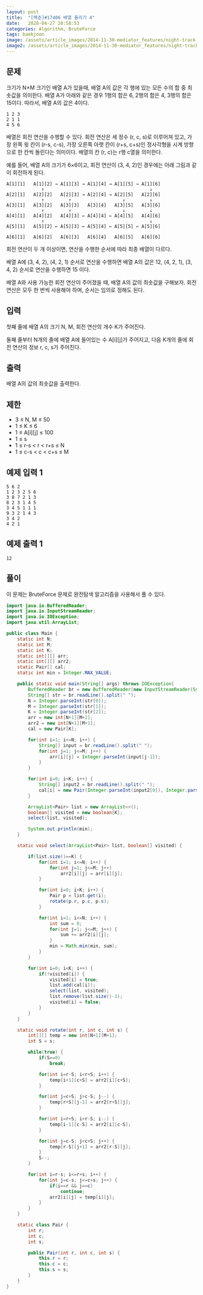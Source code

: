 ```yaml
---
layout: post
title:  "[백준]#17406 배열 돌리기 4"
date:   2020-04-27 20:58:53
categories: Algorithm, BruteForce
tags: baekjoon
image: /assets/article_images/2014-11-30-mediator_features/night-track.JPG
image2: /assets/article_images/2014-11-30-mediator_features/night-track-mobile.JPG
---
```


문제
--------------------

크기가 N×M 크기인 배열 A가 있을때, 배열 A의 값은 각 행에 있는 모든 수의 합 중 최솟값을 의미한다. 배열 A가 아래와 같은 경우 1행의 합은 6, 2행의 합은 4, 3행의 합은 15이다. 따라서, 배열 A의 값은 4이다.
```
1 2 3
2 1 1
4 5 6
```

배열은 회전 연산을 수행할 수 있다. 회전 연산은 세 정수 (r, c, s)로 이루어져 있고, 가장 왼쪽 윗 칸이 (r-s, c-s), 가장 오른쪽 아랫 칸이 (r+s, c+s)인 정사각형을 시계 방향으로 한 칸씩 돌린다는 의미이다. 배열의 칸 (r, c)는 r행 c열을 의미한다.

예를 들어, 배열 A의 크기가 6×6이고, 회전 연산이 (3, 4, 2)인 경우에는 아래 그림과 같이 회전하게 된다.
```
A[1][1]   A[1][2] → A[1][3] → A[1][4] → A[1][5] → A[1][6]
             ↑                                       ↓
A[2][1]   A[2][2]   A[2][3] → A[2][4] → A[2][5]   A[2][6]
             ↑         ↑                   ↓         ↓
A[3][1]   A[3][2]   A[3][3]   A[3][4]   A[3][5]   A[3][6]
             ↑         ↑                   ↓         ↓
A[4][1]   A[4][2]   A[4][3] ← A[4][4] ← A[4][5]   A[4][6]
             ↑                                       ↓
A[5][1]   A[5][2] ← A[5][3] ← A[5][4] ← A[5][5] ← A[5][6]

A[6][1]   A[6][2]   A[6][3]   A[6][4]   A[6][5]   A[6][6]
```

회전 연산이 두 개 이상이면, 연산을 수행한 순서에 따라 최종 배열이 다르다.

배열 A에 (3, 4, 2), (4, 2, 1) 순서로 연산을 수행하면 배열 A의 값은 12, (4, 2, 1), (3, 4, 2) 순서로 연산을 수행하면 15 이다.

배열 A와 사용 가능한 회전 연산이 주어졌을 때, 배열 A의 값의 최솟값을 구해보자. 회전 연산은 모두 한 번씩 사용해야 하며, 순서는 임의로 정해도 된다.

입력
---------------------------

첫째 줄에 배열 A의 크기 N, M, 회전 연산의 개수 K가 주어진다.

둘째 줄부터 N개의 줄에 배열 A에 들어있는 수 A[i][j]가 주어지고, 다음 K개의 줄에 회전 연산의 정보 r, c, s가 주어진다.

출력
----------------

배열 A의 값의 최솟값을 출력한다.

제한
----------------

- 3 ≤ N, M ≤ 50
- 1 ≤ K ≤ 6
- 1 ≤ A[i][j] ≤ 100
- 1 ≤ s
- 1 ≤ r-s < r < r+s ≤ N
- 1 ≤ c-s < c < c+s ≤ M

예제 입력 1 
----------------------

```
5 6 2
1 2 3 2 5 6
3 8 7 2 1 3
8 2 3 1 4 5
3 4 5 1 1 1
9 3 2 1 4 3
3 4 2
4 2 1
```

예제 출력 1 
------------------------

```
12
```

풀이
--------------------------

이 문제는 BruteForce 문제로 완전탐색 알고리즘을 사용해서 풀 수 있다.

```java
import java.io.BufferedReader;
import java.io.InputStreamReader;
import java.io.IOException;
import java.util.ArrayList;

public class Main {
    static int N;
    static int M;
    static int K;
    static int[][] arr;
    static int[][] arr2;
    static Pair[] cal;
    static int min = Integer.MAX_VALUE;

    public static void main(String[] args) throws IOException{
        BufferedReader br = new BufferedReader(new InputStreamReader(System.in));
        String[] str = br.readLine().split(" ");
        N = Integer.parseInt(str[0]);
        M = Integer.parseInt(str[1]);
        K = Integer.parseInt(str[2]);
        arr = new int[N+1][M+1];
        arr2 = new int[N+1][M+1];
        cal = new Pair[K];

        for(int i=1; i<=N; i++) {
            String[] input = br.readLine().split(" ");
            for(int j=1; j<=M; j++) {
                arr[i][j] = Integer.parseInt(input[j-1]);
            }
        }

        for(int i=0; i<K; i++) {
            String[] input2 = br.readLine().split(" ");
            cal[i] = new Pair(Integer.parseInt(input2[0]), Integer.parseInt(input2[1]), Integer.parseInt(input2[2]));
        }

        ArrayList<Pair> list = new ArrayList<>();
        boolean[] visited = new boolean[K];
        select(list, visited);

        System.out.println(min);
    }

    static void select(ArrayList<Pair> list, boolean[] visited) {

        if(list.size()==K) {
            for(int i=1; i<=N; i++) {
                for(int j=1; j<=M; j++)
                    arr2[i][j] = arr[i][j];
            }

            for(int i=0; i<K; i++) {
                Pair p = list.get(i);
                rotate(p.r, p.c, p.s);
            }

            for(int i=1; i<=N; i++) {
                int sum = 0;
                for(int j=1; j<=M; j++) {
                    sum += arr2[i][j];
                }
                min = Math.min(min, sum);
            }
        }

        for(int i=0; i<K; i++) {
            if(!visited[i]) {
                visited[i] = true;
                list.add(cal[i]);
                select(list, visited);
                list.remove(list.size()-1);
                visited[i] = false;
            }
        }
    }

    static void rotate(int r, int c, int s) {
        int[][] temp = new int[N+1][M+1];
        int S = s;

        while(true) {
            if(S==0)
                break;

            for(int i=r-S; i<r+S; i++) {
                temp[i+1][c+S] = arr2[i][c+S];
            }

            for(int j=c+S; j>c-S; j--) {
                temp[r+S][j-1] = arr2[r+S][j];
            }

            for(int i=r+S; i>r-S; i--) {
                temp[i-1][c-S] = arr2[i][c-S];
            }

            for(int j=c-S; j<c+S; j++) {
                temp[r-S][j+1] = arr2[r-S][j];
            }
            S--;
        }

        for(int i=r-s; i<=r+s; i++) {
            for(int j=c-s; j<=c+s; j++) {
                if(i==r && j==c)
                    continue;
                arr2[i][j] = temp[i][j];
            }
        }
    }

    static class Pair {
        int r;
        int c;
        int s;

        public Pair(int r, int c, int s) {
            this.r = r;
            this.c = c;
            this.s = s;
        }
    }
}
```
